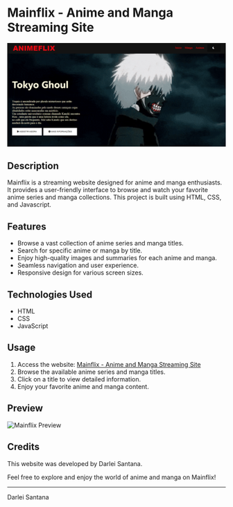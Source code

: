 # Mainflix - Anime and Manga Streaming Site

![Mainflix Preview](img/preview.png)

## Description
Mainflix is a streaming website designed for anime and manga enthusiasts. It provides a user-friendly interface to browse and watch your favorite anime series and manga collections. This project is built using HTML, CSS, and Javascript.

## Features
- Browse a vast collection of anime series and manga titles.
- Search for specific anime or manga by title.
- Enjoy high-quality images and summaries for each anime and manga.
- Seamless navigation and user experience.
- Responsive design for various screen sizes.

## Technologies Used
- HTML
- CSS
- JavaScript

## Usage
1. Access the website: [Mainflix - Anime and Manga Streaming Site](https://darleysantana.github.io/Mainflix.github.io/)
2. Browse the available anime series and manga titles.
3. Click on a title to view detailed information.
4. Enjoy your favorite anime and manga content.

## Preview
![Mainflix Preview](link-para-imagem-preview.png)

## Credits
This website was developed by Darlei Santana.

Feel free to explore and enjoy the world of anime and manga on Mainflix!

---
Darlei Santana

